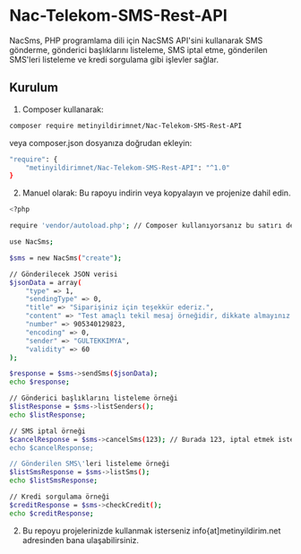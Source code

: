 # Nac-Telekom-SMS-Rest-API

NacSms, PHP programlama dili için NacSMS API'sini kullanarak SMS gönderme, gönderici başlıklarını listeleme, SMS iptal etme, gönderilen SMS'leri listeleme ve kredi sorgulama gibi işlevler sağlar.

## Kurulum

1. Composer kullanarak:

```bash
composer require metinyildirimnet/Nac-Telekom-SMS-Rest-API
````

veya composer.json dosyanıza doğrudan ekleyin:

```bash
"require": {
    "metinyildirimnet/Nac-Telekom-SMS-Rest-API": "^1.0"
}
```

2. Manuel olarak:
Bu rapoyu indirin veya kopyalayın ve projenize dahil edin.

```bash
<?php

require 'vendor/autoload.php'; // Composer kullanıyorsanız bu satırı değiştirin

use NacSms;

$sms = new NacSms("create");

// Gönderilecek JSON verisi
$jsonData = array(
    "type" => 1,
    "sendingType" => 0,
    "title" => "Siparişiniz için teşekkür ederiz.",
    "content" => "Test amaçlı tekil mesaj örneğidir, dikkate almayınız.",
    "number" => 905340129823,
    "encoding" => 0,
    "sender" => "GULTEKKIMYA",
    "validity" => 60
);

$response = $sms->sendSms($jsonData);
echo $response;

// Gönderici başlıklarını listeleme örneği
$listResponse = $sms->listSenders();
echo $listResponse;

// SMS iptal örneği
$cancelResponse = $sms->cancelSms(123); // Burada 123, iptal etmek istediğiniz SMS\'in ID'si olarak kabul edilmiştir.
echo $cancelResponse;

// Gönderilen SMS\'leri listeleme örneği
$listSmsResponse = $sms->listSms();
echo $listSmsResponse;

// Kredi sorgulama örneği
$creditResponse = $sms->checkCredit();
echo $creditResponse;

```

2. Bu repoyu projelerinizde kullanmak isterseniz info{at]metinyildirim.net adresinden bana ulaşabilirsiniz.
